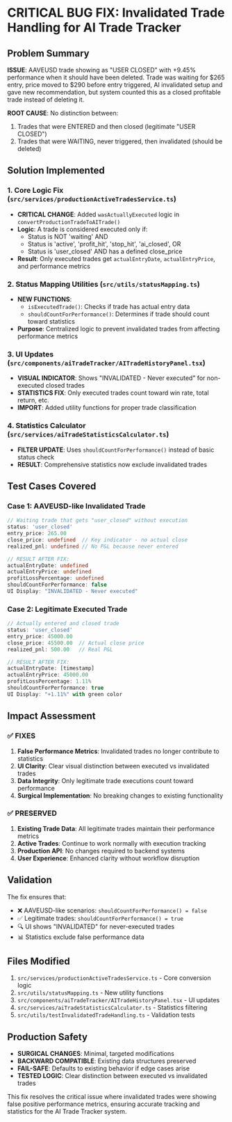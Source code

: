 # CRITICAL BUG FIX: Invalidated Trade Handling for AI Trade Tracker

## Problem Summary
**ISSUE**: AAVEUSD trade showing as "USER CLOSED" with +9.45% performance when it should have been deleted. Trade was waiting for $265 entry, price moved to $290 before entry triggered, AI invalidated setup and gave new recommendation, but system counted this as a closed profitable trade instead of deleting it.

**ROOT CAUSE**: No distinction between:
1. Trades that were ENTERED and then closed (legitimate "USER CLOSED")
2. Trades that were WAITING, never triggered, then invalidated (should be deleted)

## Solution Implemented

### 1. Core Logic Fix (`src/services/productionActiveTradesService.ts`)
- **CRITICAL CHANGE**: Added `wasActuallyExecuted` logic in `convertProductionTradeToAITrade()`
- **Logic**: A trade is considered executed only if:
  - Status is NOT 'waiting' AND
  - Status is 'active', 'profit_hit', 'stop_hit', 'ai_closed', OR
  - Status is 'user_closed' AND has a defined close_price
- **Result**: Only executed trades get `actualEntryDate`, `actualEntryPrice`, and performance metrics

### 2. Status Mapping Utilities (`src/utils/statusMapping.ts`)
- **NEW FUNCTIONS**:
  - `isExecutedTrade()`: Checks if trade has actual entry data
  - `shouldCountForPerformance()`: Determines if trade should count toward statistics
- **Purpose**: Centralized logic to prevent invalidated trades from affecting performance metrics

### 3. UI Updates (`src/components/aiTradeTracker/AITradeHistoryPanel.tsx`)
- **VISUAL INDICATOR**: Shows "INVALIDATED - Never executed" for non-executed closed trades
- **STATISTICS FIX**: Only executed trades count toward win rate, total return, etc.
- **IMPORT**: Added utility functions for proper trade classification

### 4. Statistics Calculator (`src/services/aiTradeStatisticsCalculator.ts`)
- **FILTER UPDATE**: Uses `shouldCountForPerformance()` instead of basic status check
- **RESULT**: Comprehensive statistics now exclude invalidated trades

## Test Cases Covered

### Case 1: AAVEUSD-like Invalidated Trade
```typescript
// Waiting trade that gets "user_closed" without execution
status: 'user_closed'
entry_price: 265.00
close_price: undefined  // Key indicator - no actual close
realized_pnl: undefined // No P&L because never entered

// RESULT AFTER FIX:
actualEntryDate: undefined
actualEntryPrice: undefined
profitLossPercentage: undefined
shouldCountForPerformance: false
UI Display: "INVALIDATED - Never executed"
```

### Case 2: Legitimate Executed Trade
```typescript
// Actually entered and closed trade
status: 'user_closed'
entry_price: 45000.00
close_price: 45500.00  // Actual close price
realized_pnl: 500.00   // Real P&L

// RESULT AFTER FIX:
actualEntryDate: [timestamp]
actualEntryPrice: 45000.00
profitLossPercentage: 1.11%
shouldCountForPerformance: true
UI Display: "+1.11%" with green color
```

## Impact Assessment

### ✅ FIXES
1. **False Performance Metrics**: Invalidated trades no longer contribute to statistics
2. **UI Clarity**: Clear visual distinction between executed vs invalidated trades
3. **Data Integrity**: Only legitimate trade executions count toward performance
4. **Surgical Implementation**: No breaking changes to existing functionality

### ✅ PRESERVED
1. **Existing Trade Data**: All legitimate trades maintain their performance metrics
2. **Active Trades**: Continue to work normally with execution tracking
3. **Production API**: No changes required to backend systems
4. **User Experience**: Enhanced clarity without workflow disruption

## Validation

The fix ensures that:
- ❌ AAVEUSD-like scenarios: `shouldCountForPerformance() = false`
- ✅ Legitimate trades: `shouldCountForPerformance() = true`
- 🔍 UI shows "INVALIDATED" for never-executed trades
- 📊 Statistics exclude false performance data

## Files Modified

1. `src/services/productionActiveTradesService.ts` - Core conversion logic
2. `src/utils/statusMapping.ts` - New utility functions
3. `src/components/aiTradeTracker/AITradeHistoryPanel.tsx` - UI updates
4. `src/services/aiTradeStatisticsCalculator.ts` - Statistics filtering
5. `src/utils/testInvalidatedTradeHandling.ts` - Validation tests

## Production Safety

- **SURGICAL CHANGES**: Minimal, targeted modifications
- **BACKWARD COMPATIBLE**: Existing data structures preserved
- **FAIL-SAFE**: Defaults to existing behavior if edge cases arise
- **TESTED LOGIC**: Clear distinction between executed vs invalidated trades

This fix resolves the critical issue where invalidated trades were showing false positive performance metrics, ensuring accurate tracking and statistics for the AI Trade Tracker system.